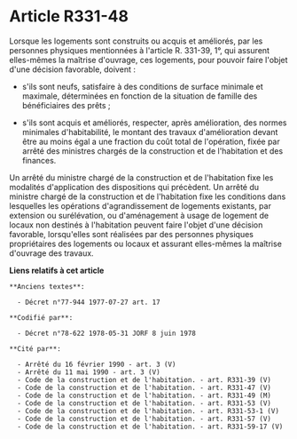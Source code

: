 # Article R331-48

Lorsque les logements sont construits ou acquis et améliorés, par les personnes physiques mentionnées à l'article R. 331-39,
1°, qui assurent elles-mêmes la maîtrise d'ouvrage, ces logements, pour pouvoir faire l'objet d'une décision favorable,
doivent :

- s'ils sont neufs, satisfaire à des conditions de surface minimale et maximale, déterminées en fonction de la situation de
famille des bénéficiaires des prêts ;

- s'ils sont acquis et améliorés, respecter, après amélioration, des normes minimales d'habitabilité, le montant des travaux
d'amélioration devant être au moins égal a une fraction du coût total de l'opération, fixée par arrêté des ministres chargés
de la construction et de l'habitation et des finances.

Un arrêté du ministre chargé de la construction et de l'habitation fixe les modalités d'application des dispositions qui
précèdent. Un arrêté du ministre chargé de la construction et de l'habitation fixe les conditions dans lesquelles les
opérations d'agrandissement de logements existants, par extension ou surélévation, ou d'aménagement à usage de logement de
locaux non destinés à l'habitation peuvent faire l'objet d'une décision favorable, lorsqu'elles sont réalisées par des
personnes physiques propriétaires des logements ou locaux et assurant elles-mêmes la maîtrise d'ouvrage des travaux.

**Liens relatifs à cet article**

	**Anciens textes**:

	  - Décret n°77-944 1977-07-27 art. 17

	**Codifié par**:

	  - Décret n°78-622 1978-05-31 JORF 8 juin 1978

	**Cité par**:

	  - Arrêté du 16 février 1990 - art. 3 (V)
	  - Arrêté du 11 mai 1990 - art. 3 (V)
	  - Code de la construction et de l'habitation. - art. R331-39 (V)
	  - Code de la construction et de l'habitation. - art. R331-47 (V)
	  - Code de la construction et de l'habitation. - art. R331-49 (M)
	  - Code de la construction et de l'habitation. - art. R331-53 (V)
	  - Code de la construction et de l'habitation. - art. R331-53-1 (V)
	  - Code de la construction et de l'habitation. - art. R331-57 (V)
	  - Code de la construction et de l'habitation. - art. R331-59-17 (V)
